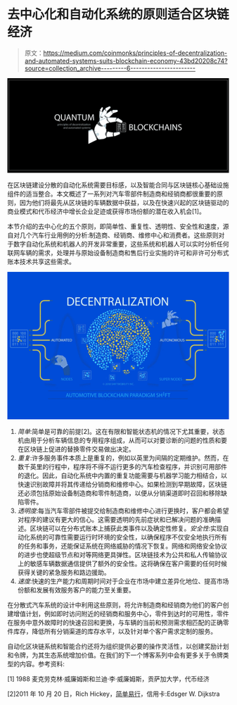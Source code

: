 # 去中心化和自动化系统的原则适合区块链经济

> 原文：<https://medium.com/coinmonks/principles-of-decentralization-and-automated-systems-suits-blockchain-economy-43bd20208c74?source=collection_archive---------6----------------------->

![](img/e3474bab0db5ffb7051e043cf5315a35.png)

在区块链建设分散的自动化系统需要目标感，以及智能合同与区块链核心基础设施组件的适当整合。本文概述了一系列对汽车零部件制造商和经销商都很重要的原则，因为他们将最先从区块链的车辆数据中获益，以及在快速兴起的区块链驱动的商业模式和代币经济中增长企业足迹或获得市场份额的潜在收入机会[1]。

本节介绍的去中心化的五个原则，即简单性、重复性、透明性、安全性和速度，源自对几个汽车行业用例的分析:制造商、经销商、维修中心和消费者。这些原则对于数字自动化系统和机器人的开发非常重要，这些系统和机器人可以实时分析任何联网车辆的需求，处理并与原始设备制造商和售后行业实施的许可和非许可分布式账本技术共享这些需求。

![](img/1af37ace9219eee17ca492ac1305b493.png)

1.  *简单*:简单是可靠的前提[2]。这在有限和智能状态机的情况下尤其重要，状态机由用于分析车辆信息的专用程序组成，从而可以对要诊断的问题的性质和要在区块链上促进的替换零件交易做出决定。
2.  *重复*:许多服务事件本质上是重复的，例如以英里为间隔的定期维护。然而，在数千英里的行程中，程序将不得不运行更多的汽车检查程序，并识别可用部件的退化。因此，自动化系统中内置的重复功能需要与机器学习能力相结合，以快速识别故障并将其传递给分销商和维修中心。如果检测到早期故障，区块链还必须包括原始设备制造商和零件制造商，以便从分销渠道即时召回和移除缺陷零件。
3.  *透明度*:每当汽车零部件被提交给制造商和维修中心进行更换时，客户都会希望对程序的建议有更大的信心。这需要透明的先前症状和已解决问题的准确描述。区块链可以在分布式账本上捕获此类事件以及确定性修复。*安全性*:实现自动化系统的可靠性需要运行时环境的安全性，以确保程序不仅安全地执行所有的任务和事务，还能保证系统在网络威胁的情况下恢复。网络和网络安全协议的进步也使超级节点和对等网络更具弹性。区块链技术为公共和私人传输协议上的敏感车辆数据通信提供了额外的安全性。这将确保在客户需要的任何时候获得关键的紧急服务和路边援助。
4.  *速度*:快速的生产能力和周期时间对于企业在市场中建立差异化地位、提高市场份额和发展有效服务客户的能力至关重要。

在分散式汽车系统的设计中利用这些原则，将允许制造商和经销商为他们的客户创建增值计划，例如即时访问附近的经销商和服务中心，零件到达时的可用性，零件在服务中意外故障时的快速召回和更换，与车辆的当前和预测需求相匹配的正确零件库存，降低所有分销渠道的库存水平，以及针对单个客户需求定制的服务。

自动化区块链系统和智能合约还将为组织提供必要的操作灵活性，以创建奖励计划和令牌，为其生态系统增加价值。在我们的下一个博客系列中会有更多关于令牌类型的内容。参考资料:

[1] 1988 麦克劳克林·威廉姆斯和兰迪·李·威廉姆斯，贡萨加大学，代币经济

[2]2011 年 10 月 20 日，Rich Hickey，[简单易行](https://www.infoq.com/presentations/Simple-Made-Easy)，信用卡:Edsger W. Dijkstra